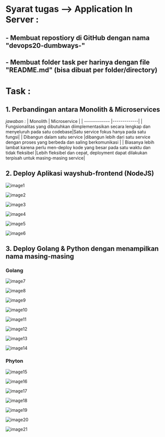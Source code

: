 # Syarat tugas --> Application In Server :
## - Membuat repostiory di GitHub dengan nama "devops20-dumbways-<nama>"
## - Membuat folder task per harinya dengan file "README.md" (bisa dibuat per folder/directory)

# Task :
## 1. Perbandingan antara Monolith & Microservices

*jawaban :*
| Monolith        | Microservice        |
| ------------- |-------------| 
| Fungsionalitas yang dibutuhkan diimplementasikan secara lengkap dan menyeluruh pada satu codebase|Satu service fokus hanya pada satu fungsi| 
| Dibangun dalam satu service |dibangun lebih dari satu service dengan proses yang berbeda dan saling berkomunikasi |
| Biasanya lebih lambat karena perlu men-deploy kode yang besar pada satu waktu dan tidak fleksibel |Lebih fleksibel dan cepat, deployment dapat dilakukan terpisah untuk masing-masing service| 

## 2. Deploy Aplikasi wayshub-frontend (NodeJS)

![image1](https://github.com/ngurahgdewisnugk/devops20-dumbways-ngurahgedewisnugk/assets/88923635/92ac0f2b-2e13-43e6-a8cb-17469cd87c9d)

![image2](https://github.com/ngurahgdewisnugk/devops20-dumbways-ngurahgedewisnugk/assets/88923635/d79fbb5a-fb0a-4f40-9db5-fbe25d4f3fd0)

![image3](https://github.com/ngurahgdewisnugk/devops20-dumbways-ngurahgedewisnugk/assets/88923635/ffc3e069-437e-4e6f-8fd4-08aee70c4e75)

![image4](https://github.com/ngurahgdewisnugk/devops20-dumbways-ngurahgedewisnugk/assets/88923635/5346a260-2cd0-4496-926d-77ba58d60b49)

![image5](https://github.com/ngurahgdewisnugk/devops20-dumbways-ngurahgedewisnugk/assets/88923635/b2aaba93-0b7d-498c-bd3b-ce9e2c6f9449)

![image6](https://github.com/ngurahgdewisnugk/devops20-dumbways-ngurahgedewisnugk/assets/88923635/1b77d766-9da4-4655-97b2-5e9a540d9724)


## 3. Deploy Golang & Python dengan menampilkan nama masing-masing

### Golang

![image7](https://github.com/ngurahgdewisnugk/devops20-dumbways-ngurahgedewisnugk/assets/88923635/971a5037-cdda-4fc8-8c5d-0aa0722803a0)

![image8](https://github.com/ngurahgdewisnugk/devops20-dumbways-ngurahgedewisnugk/assets/88923635/a30bde58-1e69-4915-b82a-7c3ac0f7cf96)

![image9](https://github.com/ngurahgdewisnugk/devops20-dumbways-ngurahgedewisnugk/assets/88923635/89357161-1378-453f-a5ac-5dc4f89ddc24)

![image10](https://github.com/ngurahgdewisnugk/devops20-dumbways-ngurahgedewisnugk/assets/88923635/a0adfa41-3bc6-4336-a2df-f3ea28ee6be6)

![image11](https://github.com/ngurahgdewisnugk/devops20-dumbways-ngurahgedewisnugk/assets/88923635/f7c16370-8e92-473f-8965-de89082ad545)

![image12](https://github.com/ngurahgdewisnugk/devops20-dumbways-ngurahgedewisnugk/assets/88923635/82e521e6-6f95-402a-8f53-aff65e9dc9c4)

![image13](https://github.com/ngurahgdewisnugk/devops20-dumbways-ngurahgedewisnugk/assets/88923635/51c5ae7c-a286-40c8-9efa-9c3fc10ff350)

![image14](https://github.com/ngurahgdewisnugk/devops20-dumbways-ngurahgedewisnugk/assets/88923635/0567ae7d-4cbf-47f0-929f-6223e1c5b9a2)

### Phyton

![image15](https://github.com/ngurahgdewisnugk/devops20-dumbways-ngurahgedewisnugk/assets/88923635/341a130c-efaa-4897-b895-37b4627652a7)

![image16](https://github.com/ngurahgdewisnugk/devops20-dumbways-ngurahgedewisnugk/assets/88923635/33dee674-a8e1-4f04-b382-e09e5b1f2fe2)

![image17](https://github.com/ngurahgdewisnugk/devops20-dumbways-ngurahgedewisnugk/assets/88923635/6d895173-7674-449a-bc36-0fd632287ca6)

![image18](https://github.com/ngurahgdewisnugk/devops20-dumbways-ngurahgedewisnugk/assets/88923635/428b0811-2b7d-4410-b5e2-19b348926a1f)

![image19](https://github.com/ngurahgdewisnugk/devops20-dumbways-ngurahgedewisnugk/assets/88923635/88a7f176-9e4a-4d78-897d-855191da8c34)

![image20](https://github.com/ngurahgdewisnugk/devops20-dumbways-ngurahgedewisnugk/assets/88923635/2915a2b5-deb8-4538-a962-cd0799bafe01)

![image21](https://github.com/ngurahgdewisnugk/devops20-dumbways-ngurahgedewisnugk/assets/88923635/a5450d69-5866-4e78-9c21-0bdc2eda700a)
